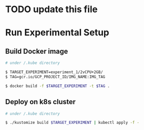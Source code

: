 # TODO update this file
# Run Experimental Setup

## Build Docker image
```bash
# under /.kube directory

$ TARGET_EXPERIMENT=experiment_1/2vCPU+2GB/
$ TAG=gcr.io/GCP_PROJECT_ID/IMG_NAME:IMG_TAG

$ docker build -f $TARGET_EXPERIMENT -t $TAG .
```

## Deploy on k8s cluster
```bash
# under /.kube directory

$ ./kustomize build $TARGET_EXPERIMENT | kubectl apply -f -
```